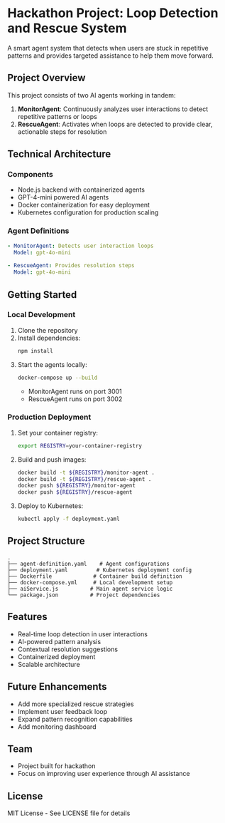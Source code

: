 # Hackathon Project: Loop Detection and Rescue System

A smart agent system that detects when users are stuck in repetitive patterns and provides targeted assistance to help them move forward.

## Project Overview

This project consists of two AI agents working in tandem:
1. **MonitorAgent**: Continuously analyzes user interactions to detect repetitive patterns or loops
2. **RescueAgent**: Activates when loops are detected to provide clear, actionable steps for resolution

## Technical Architecture

### Components
- Node.js backend with containerized agents
- GPT-4-mini powered AI agents
- Docker containerization for easy deployment
- Kubernetes configuration for production scaling

### Agent Definitions
```yaml
- MonitorAgent: Detects user interaction loops
  Model: gpt-4o-mini
  
- RescueAgent: Provides resolution steps
  Model: gpt-4o-mini
```

## Getting Started

### Local Development
1. Clone the repository
2. Install dependencies:
   ```bash
   npm install
   ```
3. Start the agents locally:
   ```bash
   docker-compose up --build
   ```
   - MonitorAgent runs on port 3001
   - RescueAgent runs on port 3002

### Production Deployment
1. Set your container registry:
   ```bash
   export REGISTRY=your-container-registry
   ```
2. Build and push images:
   ```bash
   docker build -t ${REGISTRY}/monitor-agent .
   docker build -t ${REGISTRY}/rescue-agent .
   docker push ${REGISTRY}/monitor-agent
   docker push ${REGISTRY}/rescue-agent
   ```
3. Deploy to Kubernetes:
   ```bash
   kubectl apply -f deployment.yaml
   ```

## Project Structure
```
.
├── agent-definition.yaml    # Agent configurations
├── deployment.yaml         # Kubernetes deployment config
├── Dockerfile             # Container build definition
├── docker-compose.yml     # Local development setup
├── aiService.js          # Main agent service logic
└── package.json          # Project dependencies
```

## Features
- Real-time loop detection in user interactions
- AI-powered pattern analysis
- Contextual resolution suggestions
- Containerized deployment
- Scalable architecture

## Future Enhancements
- Add more specialized rescue strategies
- Implement user feedback loop
- Expand pattern recognition capabilities
- Add monitoring dashboard

## Team
- Project built for hackathon
- Focus on improving user experience through AI assistance

## License
MIT License - See LICENSE file for details